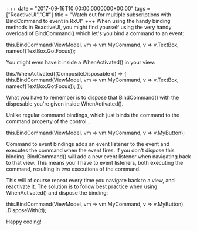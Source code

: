 +++
date = "2017-09-16T10:00:00.0000000+00:00"
tags = ["ReactiveUI","C#"]
title = "Watch out for multiple subscriptions with BindCommand to event in RxUI"
+++
When using the handy binding methods in ReactiveUI, you might find yourself
using the very handy overload of BindCommand()  which let's you bind a command
to an event:

this.BindCommand(ViewModel, vm => vm.MyCommand, v => v.TextBox, nameof(TextBox.GotFocus));


You might even have it inside a WhenActivated()  in your view:

this.WhenActivated((CompositeDisposable d) =>
{
    this.BindCommand(ViewModel, vm => vm.MyCommand, v => v.TextBox, nameof(TextBox.GotFocus));
});


What you have  to remember is to dispose that BindCommand()  with the disposable
you're given inside WhenActivated().

Unlike regular command bindings, which just binds the command to the command
property of the control...

this.BindCommand(ViewModel, vm => vm.MyCommand, v => v.MyButton);


Command to event bindings adds an event listener to the event and executes the
command when the event fires. If you don't dispose this binding, BindCommand() 
will add a new event listener when navigating back to that view. This means
you'll have to event listeners, both executing the command, resulting in two
executions of the command.

This will of course repeat every time you navigate back to a view, and
reactivate it. The solution is to follow best practice when using 
WhenActivated()  and dispose the binding:

this.BindCommand(ViewModel, vm => vm.MyCommand, v => v.MyButton)
    .DisposeWith(d);


Happy coding!

